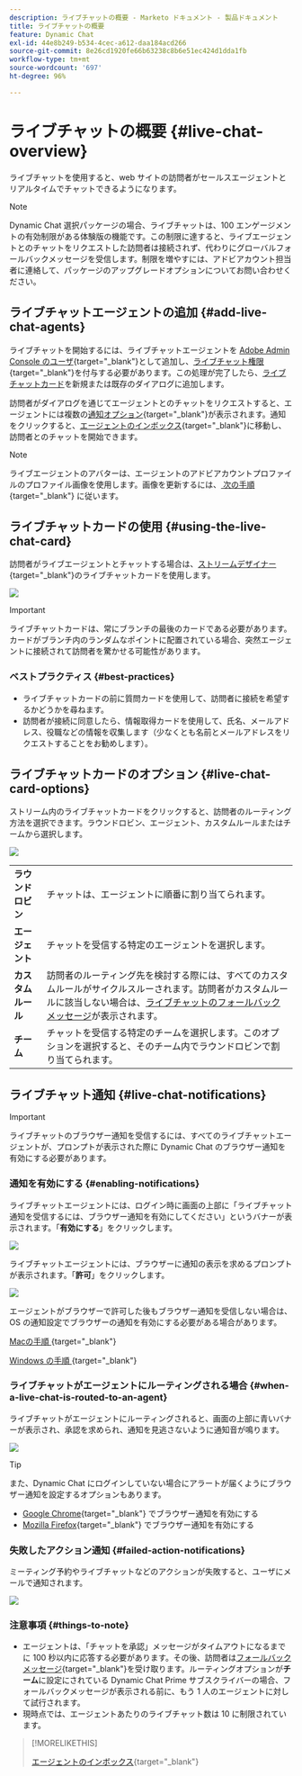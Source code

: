 ```yaml
---
description: ライブチャットの概要 - Marketo ドキュメント - 製品ドキュメント
title: ライブチャットの概要
feature: Dynamic Chat
exl-id: 44e8b249-b534-4cec-a612-daa184acd266
source-git-commit: 8e26cd1920fe66b63238c8b6e51ec424d1dda1fb
workflow-type: tm+mt
source-wordcount: '697'
ht-degree: 96%

---
```


# ライブチャットの概要 {#live-chat-overview}

ライブチャットを使用すると、web サイトの訪問者がセールスエージェントとリアルタイムでチャットできるようになります。

>[!NOTE]
>
>Dynamic Chat 選択パッケージの場合、ライブチャットは、100 エンゲージメントの有効制限がある体験版の機能です。この制限に達すると、ライブエージェントとのチャットをリクエストした訪問者は接続されず、代わりにグローバルフォールバックメッセージを受信します。制限を増やすには、アドビアカウント担当者に連絡して、パッケージのアップグレードオプションについてお問い合わせください。

## ライブチャットエージェントの追加 {#add-live-chat-agents}

ライブチャットを開始するには、ライブチャットエージェントを [Adobe Admin Console のユーザ](/help/marketo/product-docs/demand-generation/dynamic-chat/setup-and-configuration/add-or-remove-chat-users.md#add-a-chat-user){target="_blank"}として追加し、[ライブチャット権限](/help/marketo/product-docs/demand-generation/dynamic-chat/setup-and-configuration/permissions.md){target="_blank"}を付与する必要があります。この処理が完了したら、[ライブチャットカード](#using-the-live-chat-card)を新規または既存のダイアログに追加します。

訪問者がダイアログを通じてエージェントとのチャットをリクエストすると、エージェントには複数の[通知オプション](/help/marketo/product-docs/demand-generation/dynamic-chat/live-chat/agent-inbox.md#live-chat-notifications){target="_blank"}が表示されます。通知をクリックすると、[エージェントのインボックス](/help/marketo/product-docs/demand-generation/dynamic-chat/live-chat/agent-inbox.md){target="_blank"}に移動し、訪問者とのチャットを開始できます。

>[!NOTE]
>
>ライブエージェントのアバターは、エージェントのアドビアカウントプロファイルのプロファイル画像を使用します。画像を更新するには、[ 次の手順 ](https://helpx.adobe.com/jp/manage-account/using/edit-adobe-account-personal-profile.html){target="_blank"} に従います。

## ライブチャットカードの使用 {#using-the-live-chat-card}

訪問者がライブエージェントとチャットする場合は、[ストリームデザイナー](/help/marketo/product-docs/demand-generation/dynamic-chat/automated-chat/stream-designer.md){target="_blank"}のライブチャットカードを使用します。

![](assets/live-chat-overview-1.png)

>[!IMPORTANT]
>
>ライブチャットカードは、常にブランチの最後のカードである必要があります。カードがブランチ内のランダムなポイントに配置されている場合、突然エージェントに接続されて訪問者を驚かせる可能性があります。

### ベストプラクティス {#best-practices}

* ライブチャットカードの前に質問カードを使用して、訪問者に接続を希望するかどうかを尋ねます。
* 訪問者が接続に同意したら、情報取得カードを使用して、氏名、メールアドレス、役職などの情報を収集します（少なくとも名前とメールアドレスをリクエストすることをお勧めします）。

## ライブチャットカードのオプション {#live-chat-card-options}

ストリーム内のライブチャットカードをクリックすると、訪問者のルーティング方法を選択できます。ラウンドロビン、エージェント、カスタムルールまたはチームから選択します。

![](assets/live-chat-overview-2.png)

<table> 
 <tbody> 
  <tr> 
   <td><b>ラウンドロビン</b></td>
   <td>チャットは、エージェントに順番に割り当てられます。</td>
  </tr> 
  <tr> 
   <td><b>エージェント</b></td>
   <td>チャットを受信する特定のエージェントを選択します。</td>
  </tr>
    <tr> 
   <td><b>カスタムルール</b></td>
   <td>訪問者のルーティング先を検討する際には、すべてのカスタムルールがサイクルスルーされます。訪問者がカスタムルールに該当しない場合は、<a href="/help/marketo/product-docs/demand-generation/dynamic-chat/setup-and-configuration/agent-management.md#live-chat-fallback" target="_blank">ライブチャットのフォールバックメッセージ</a>が表示されます。</td>
  </tr> 
  <tr> 
   <td><b>チーム</b></td>
   <td>チャットを受信する特定のチームを選択します。このオプションを選択すると、そのチーム内でラウンドロビンで割り当てられます。</td>
  </tr>
 </tbody> 
</table>

## ライブチャット通知 {#live-chat-notifications}

>[!IMPORTANT]
>
>ライブチャットのブラウザー通知を受信するには、すべてのライブチャットエージェントが、プロンプトが表示された際に Dynamic Chat のブラウザー通知を有効にする必要があります。

### 通知を有効にする {#enabling-notifications}

ライブチャットエージェントには、ログイン時に画面の上部に「ライブチャット通知を受信するには、ブラウザー通知を有効にしてください」というバナーが表示されます。「**有効にする**」をクリックします。

![](assets/live-chat-overview-4.png)

ライブチャットエージェントには、ブラウザーに通知の表示を求めるプロンプトが表示されます。「**許可**」をクリックします。

![](assets/live-chat-overview-5.png)

エージェントがブラウザーで許可した後もブラウザー通知を受信しない場合は、OS の通知設定でブラウザーの通知を有効にする必要がある場合があります。

[Macの手順 ](https://support.apple.com/ja-jp/guide/mac-help/change-notifications-settings-mh40583/mac){target="_blank"}

[Windows の手順 ](https://support.microsoft.com/ja-jp/windows/change-notification-settings-in-windows-8942c744-6198-fe56-4639-34320cf9444e){target="_blank"}

### ライブチャットがエージェントにルーティングされる場合 {#when-a-live-chat-is-routed-to-an-agent}

ライブチャットがエージェントにルーティングされると、画面の上部に青いバナーが表示され、承認を求められ、通知を見逃さないように通知音が鳴ります。

![](assets/live-chat-overview-3.png)

>[!TIP]
>
>また、Dynamic Chat にログインしていない場合にアラートが届くようにブラウザー通知を設定するオプションもあります。
>
>* [Google Chrome](https://support.google.com/chrome/answer/3220216?hl=ja&amp;co=GENIE.Platform%3DDesktop){target="_blank"} でブラウザー通知を有効にする
>* [Mozilla Firefox](https://support.mozilla.org/ja-JP/kb/push-notifications-firefox){target="_blank"} でブラウザー通知を有効にする

### 失敗したアクション通知 {#failed-action-notifications}

ミーティング予約やライブチャットなどのアクションが失敗すると、ユーザにメールで通知されます。

![](assets/live-chat-overview-6.png)

### 注意事項 {#things-to-note}

* エージェントは、「チャットを承認」メッセージがタイムアウトになるまでに 100 秒以内に応答する必要があります。その後、訪問者は[フォールバックメッセージ](/help/marketo/product-docs/demand-generation/dynamic-chat/setup-and-configuration/agent-management.md#live-chat-fallback){target="_blank"}を受け取ります。ルーティングオプションが&#x200B;**チーム**&#x200B;に設定にされている Dynamic Chat Prime サブスクライバーの場合、フォールバックメッセージが表示される前に、もう 1 人のエージェントに対して試行されます。
* 現時点では、エージェントあたりのライブチャット数は 10 に制限されています。

>[!MORELIKETHIS]
>
>[エージェントのインボックス](/help/marketo/product-docs/demand-generation/dynamic-chat/live-chat/agent-inbox.md){target="_blank"}
